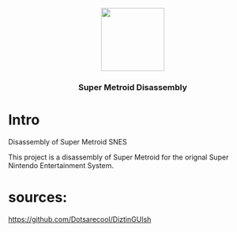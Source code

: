<p align="center"><img src="https://i.imgur.com/8KpT1e0.png" width="128" height="128"> </p>
<h3 align="center">Super Metroid Disassembly</h3>

# Intro

Disassembly of Super Metroid SNES

This project is a disassembly of Super Metroid for the orignal Super Nintendo Entertainment System.

# sources:
https://github.com/Dotsarecool/DiztinGUIsh
